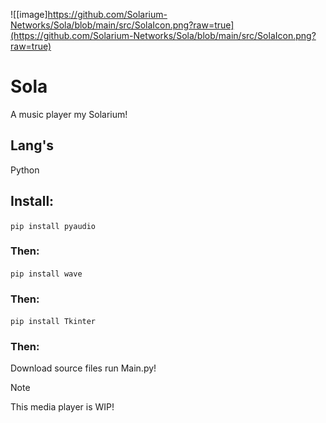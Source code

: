 ![[image]https://github.com/Solarium-Networks/Sola/blob/main/src/SolaIcon.png?raw=true](https://github.com/Solarium-Networks/Sola/blob/main/src/SolaIcon.png?raw=true)
# Sola
A music player my Solarium!
## Lang's
Python
## Install:
`pip install pyaudio`
### Then:
`pip install wave`
### Then:
`pip install Tkinter`
### Then:
Download source files run Main.py!
> [!NOTE]
> This media player is WIP!
